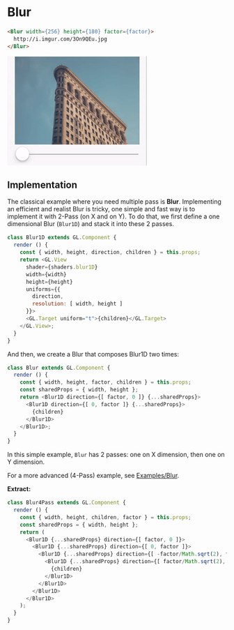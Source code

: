 # Blur

```html
<Blur width={256} height={180} factor={factor}>
  http://i.imgur.com/3On9QEu.jpg
</Blur>
```

![](7.gif)

## Implementation

The classical example where you need multiple pass is **Blur**.
Implementing an efficient and realist Blur is tricky,
one simple and fast way is to implement it with 2-Pass (on X and on Y).
To do that, we first define a one dimensional Blur (`Blur1D`)
and stack it into these 2 passes.

```js
class Blur1D extends GL.Component {
  render () {
    const { width, height, direction, children } = this.props;
    return <GL.View
      shader={shaders.blur1D}
      width={width}
      height={height}
      uniforms={{
        direction,
        resolution: [ width, height ]
      }}>
      <GL.Target uniform="t">{children}</GL.Target>
    </GL.View>;
  }
}
```

And then, we create a Blur that composes Blur1D two times:

```js
class Blur extends GL.Component {
  render () {
    const { width, height, factor, children } = this.props;
    const sharedProps = { width, height };
    return <Blur1D direction={[ factor, 0 ]} {...sharedProps}>
      <Blur1D direction={[ 0, factor ]} {...sharedProps}>
        {children}
      </Blur1D>
    </Blur1D>;
  }
}
```

In this simple example, `Blur` has 2 passes: one on X dimension, then one on Y dimension.

For a more advanced (4-Pass) example, see [Examples/Blur](https://github.com/ProjectSeptemberInc/gl-react/tree/master/Examples/Blur).

**Extract:**

```js
class Blur4Pass extends GL.Component {
  render () {
    const { width, height, children, factor } = this.props;
    const sharedProps = { width, height };
    return (
      <Blur1D {...sharedProps} direction={[ factor, 0 ]}>
        <Blur1D {...sharedProps} direction={[ 0, factor ]}>
          <Blur1D {...sharedProps} direction={[ -factor/Math.sqrt(2), factor/Math.sqrt(2) ]}>
            <Blur1D {...sharedProps} direction={[ factor/Math.sqrt(2), factor/Math.sqrt(2) ]}>
              {children}
            </Blur1D>
          </Blur1D>
        </Blur1D>
      </Blur1D>
    );
  }
}
```
